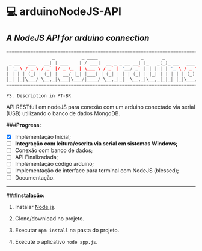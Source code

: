 # :computer: arduinoNodeJS-API 
## _A NodeJS API for arduino connection_

```c++
=========================================================================================
                 _          _ ____                _       _               _    ____ ___ 
 _ __   ___   __| | ___    | / ___|  __ _ _ __ __| |_   _(_)_ __   ___   / \  |  _ \_ _|
| '_ \ / _ \ / _` |/ _ \_  | \___ \ / _` | '__/ _` | | | | | '_ \ / _ \ / _ \ | |_) | | 
| | | | (_) | (_| |  __/ |_| |___) | (_| | | | (_| | |_| | | | | | (_) / ___ \|  __/| | 
|_| |_|\___/ \__,_|\___|\___/|____/ \__,_|_|  \__,_|\__,_|_|_| |_|\___/_/   \_\_|  |___|
=========================================================================================

```
    PS. Description in PT-BR
    
API RESTfull em nodeJS para conexão com um arduino conectado via serial (USB) utilizando o banco de dados MongoDB.

###__Progress:__
- [x] Implementação Inicial;
- [ ] __Integração com leitura/escrita via serial em sistemas Windows;__
- [ ] Conexão com banco de dados;
- [ ] API Finalizadada;
- [ ] Implementação código arduino;
- [ ] Implementação de interface para terminal com NodeJS (blessed);
- [ ] Documentação.

-----------
###__Instalação:__
1. Instalar [Node.js](https://nodejs.org/en/).

2. Clone/download no projeto.

3. Executar `npm install` na pasta do projeto.

4. Execute o aplicativo `node app.js`.
